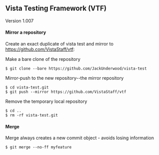## Vista Testing Framework (VTF)
Version 1.007

#### Mirror a repository
Create an exact duplicate of vista test and mirror to https://github.com/VistaStaff/vtf:

Make a bare clone of the repository
```
$ git clone --bare https://github.com/JackUnderwood/vista-test
```

Mirror-push to the new repository--the mirror repository
```
$ cd vista-test.git
$ git push --mirror https://github.com/VistaStaff/vtf
```

Remove the temporary local repository
```
$ cd ..
$ rm -rf vista-test.git
```


#### Merge
Merge always creates a new commit object - avoids losing information
```
$ git merge --no-ff myfeature
```
